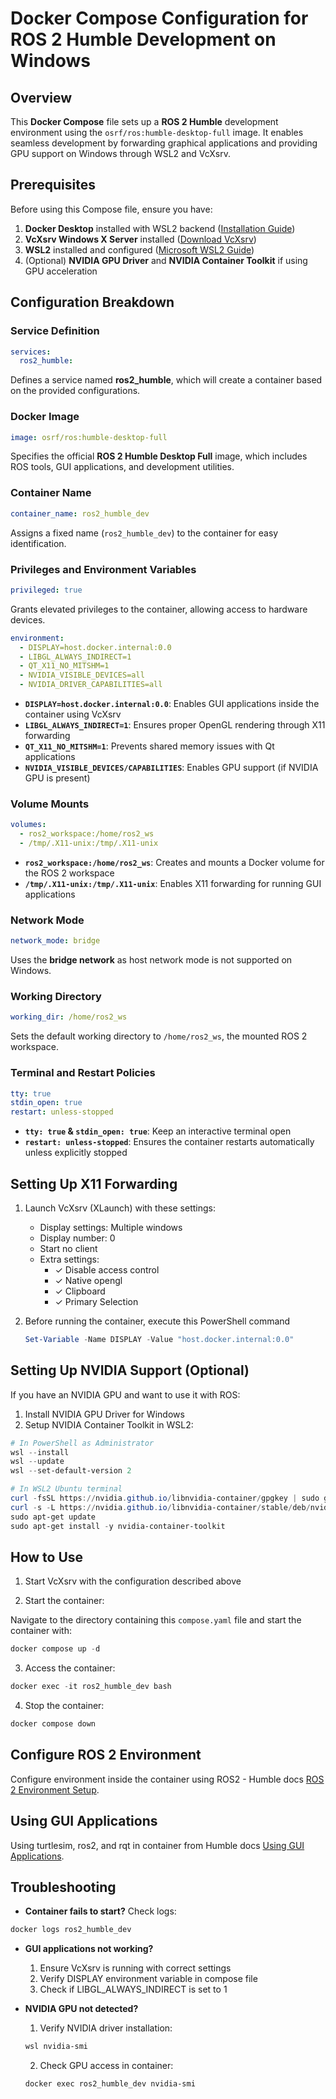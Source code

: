 # Docker Compose Configuration for ROS 2 Humble Development on Windows

## Overview

This **Docker Compose** file sets up a **ROS 2 Humble** development environment using the `osrf/ros:humble-desktop-full` image. It enables seamless development by forwarding graphical applications and providing GPU support on Windows through WSL2 and VcXsrv.

## Prerequisites

Before using this Compose file, ensure you have:

1. **Docker Desktop** installed with WSL2 backend ([Installation Guide](https://docs.docker.com/desktop/windows/install/))
2. **VcXsrv Windows X Server** installed ([Download VcXsrv](https://sourceforge.net/projects/vcxsrv/))
3. **WSL2** installed and configured ([Microsoft WSL2 Guide](https://learn.microsoft.com/en-us/windows/wsl/install))
4. (Optional) **NVIDIA GPU Driver** and **NVIDIA Container Toolkit** if using GPU acceleration

## Configuration Breakdown

### **Service Definition**

```yaml
services:
  ros2_humble:
```

Defines a service named **ros2_humble**, which will create a container based on the provided configurations.

### **Docker Image**

```yaml
image: osrf/ros:humble-desktop-full
```

Specifies the official **ROS 2 Humble Desktop Full** image, which includes ROS tools, GUI applications, and development utilities.

### **Container Name**

```yaml
container_name: ros2_humble_dev
```

Assigns a fixed name (`ros2_humble_dev`) to the container for easy identification.

### **Privileges and Environment Variables**

```yaml
privileged: true
```

Grants elevated privileges to the container, allowing access to hardware devices.

```yaml
environment:
  - DISPLAY=host.docker.internal:0.0
  - LIBGL_ALWAYS_INDIRECT=1
  - QT_X11_NO_MITSHM=1
  - NVIDIA_VISIBLE_DEVICES=all
  - NVIDIA_DRIVER_CAPABILITIES=all
```

- **`DISPLAY=host.docker.internal:0.0`**: Enables GUI applications inside the container using VcXsrv
- **`LIBGL_ALWAYS_INDIRECT=1`**: Ensures proper OpenGL rendering through X11 forwarding
- **`QT_X11_NO_MITSHM=1`**: Prevents shared memory issues with Qt applications
- **`NVIDIA_VISIBLE_DEVICES/CAPABILITIES`**: Enables GPU support (if NVIDIA GPU is present)

### **Volume Mounts**

```yaml
volumes:
  - ros2_workspace:/home/ros2_ws
  - /tmp/.X11-unix:/tmp/.X11-unix
```

- **`ros2_workspace:/home/ros2_ws`**: Creates and mounts a Docker volume for the ROS 2 workspace
- **`/tmp/.X11-unix:/tmp/.X11-unix`**: Enables X11 forwarding for running GUI applications

### **Network Mode**

```yaml
network_mode: bridge
```

Uses the **bridge network** as host network mode is not supported on Windows.

### **Working Directory**

```yaml
working_dir: /home/ros2_ws
```

Sets the default working directory to `/home/ros2_ws`, the mounted ROS 2 workspace.

### **Terminal and Restart Policies**

```yaml
tty: true
stdin_open: true
restart: unless-stopped
```

- **`tty: true` & `stdin_open: true`**: Keep an interactive terminal open
- **`restart: unless-stopped`**: Ensures the container restarts automatically unless explicitly stopped

## Setting Up X11 Forwarding

1. Launch VcXsrv (XLaunch) with these settings:

   - Display settings: Multiple windows
   - Display number: 0
   - Start no client
   - Extra settings:
     - ✓ Disable access control
     - ✓ Native opengl
     - ✓ Clipboard
     - ✓ Primary Selection

2. Before running the container, execute this PowerShell command

   ```powershell
   Set-Variable -Name DISPLAY -Value "host.docker.internal:0.0"
   ```

## Setting Up NVIDIA Support (Optional)

If you have an NVIDIA GPU and want to use it with ROS:

1. Install NVIDIA GPU Driver for Windows
2. Setup NVIDIA Container Toolkit in WSL2:

```powershell
# In PowerShell as Administrator
wsl --install
wsl --update
wsl --set-default-version 2

# In WSL2 Ubuntu terminal
curl -fsSL https://nvidia.github.io/libnvidia-container/gpgkey | sudo gpg --dearmor -o /usr/share/keyrings/nvidia-container-toolkit-keyring.gpg
curl -s -L https://nvidia.github.io/libnvidia-container/stable/deb/nvidia-container-toolkit.list | sed 's#deb https://#deb [signed-by=/usr/share/keyrings/nvidia-container-toolkit-keyring.gpg] https://#g' | sudo tee /etc/apt/sources.list.d/nvidia-container-toolkit.list
sudo apt-get update
sudo apt-get install -y nvidia-container-toolkit
```

## How to Use

1. Start VcXsrv with the configuration described above

2. Start the container:

Navigate to the directory containing this `compose.yaml` file and start the container with:

```powershell
docker compose up -d
```

3. Access the container:

```powershell
docker exec -it ros2_humble_dev bash
```

4. Stop the container:

```powershell
docker compose down
```

## Configure ROS 2 Environment

Configure environment inside the container using ROS2 - Humble docs [ROS 2 Environment Setup](https://docs.ros.org/en/humble/Tutorials/Beginner-CLI-Tools/Configuring-ROS2-Environment.html).

## Using GUI Applications

Using turtlesim, ros2, and rqt in container from Humble docs [Using GUI Applications](https://docs.ros.org/en/humble/Tutorials/Beginner-CLI-Tools/Introducing-Turtlesim/Introducing-Turtlesim.html).

## Troubleshooting

- **Container fails to start?** Check logs:

```powershell
docker logs ros2_humble_dev
```

- **GUI applications not working?**

  1. Ensure VcXsrv is running with correct settings
  2. Verify DISPLAY environment variable in compose file
  3. Check if LIBGL_ALWAYS_INDIRECT is set to 1

- **NVIDIA GPU not detected?**
  1. Verify NVIDIA driver installation:
  ```powershell
  wsl nvidia-smi
  ```
  2. Check GPU access in container:
  ```powershell
  docker exec ros2_humble_dev nvidia-smi
  ```
